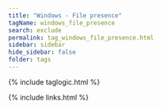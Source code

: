 ```yaml
---
title: "Windows - File presence"
tagName: windows_file_presence
search: exclude
permalink: tag_windows_file_presence.html
sidebar: sidebar
hide_sidebar: false
folder: tags
---
```


{% include taglogic.html %}

{% include links.html %}
